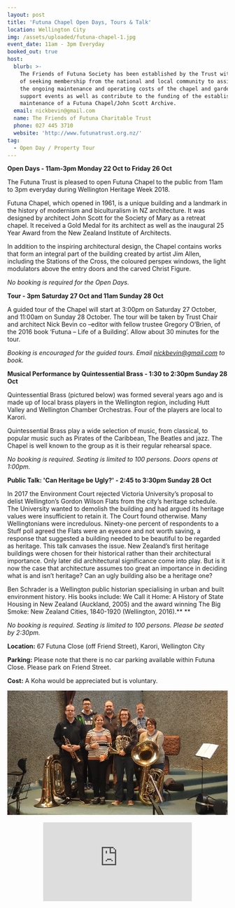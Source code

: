 ```yaml
---
layout: post
title: 'Futuna Chapel Open Days, Tours & Talk'
location: Wellington City
img: /assets/uploaded/futuna-chapel-1.jpg
event_date: 11am - 3pm Everyday
booked_out: true
host:
  blurb: >-
    The Friends of Futuna Society has been established by the Trust with the aim
    of seeking membership from the national and local community to assist with
    the ongoing maintenance and operating costs of the chapel and gardens,
    support events as well as contribute to the funding of the establishment and
    maintenance of a Futuna Chapel/John Scott Archive.
  email: nickbevin@gmail.com
  name: The Friends of Futuna Charitable Trust
  phone: 027 445 3710
  website: 'http://www.futunatrust.org.nz/'
tag:
  - Open Day / Property Tour
---
```

**Open Days - 11am-3pm Monday 22 Oct to Friday 26 Oct**

The Futuna Trust is pleased to open Futuna Chapel to the public from 11am to 3pm everyday during Wellington Heritage Week 2018. 

Futuna Chapel, which opened in 1961, is a unique building and a landmark in the history of modernism and biculturalism in NZ architecture. It was designed by architect John Scott for the Society of Mary as a retreat chapel. It received a Gold Medal for its architect as well as the inaugural 25 Year Award from the New Zealand Institute of Architects.

In addition to the inspiring architectural design, the Chapel contains works that form an integral part of the building created by artist Jim Allen, including the Stations of the Cross, the coloured perspex windows, the light modulators above the entry doors and the carved Christ Figure.

_No booking is required for the Open Days._

**Tour - 3pm Saturday 27 Oct and 11am Sunday 28 Oct**

A guided tour of the Chapel will start at 3:00pm on Saturday 27 October, and 11:00am on Sunday 28 October. The tour will be taken by Trust Chair and architect Nick Bevin co –editor with fellow trustee Gregory O’Brien, of the 2016 book ‘Futuna – Life of a Building’. Allow about 30 minutes for the tour.

_Booking is encouraged for the guided tours. Email nickbevin@gmail.com to book._

**Musical Performance by Quintessential Brass - 1:30 to 2:30pm Sunday 28 Oct**

Quintessential Brass (pictured below) was formed several years ago and is made up of local brass players in the Wellington region, including Hutt Valley and Wellington Chamber Orchestras. Four of the players are local to Karori.

Quintessential Brass play a wide selection of music, from classical, to popular music such as Pirates of the Caribbean, The Beatles and jazz. The Chapel is well known to the group as it is their regular rehearsal space.

_No booking is required. Seating is limited to 100 persons. Doors opens at 1:00pm._

**Public Talk: 'Can Heritage be Ugly?' - 2:45 to 3:30pm Sunday 28 Oct**

In 2017 the Environment Court rejected Victoria University’s proposal to delist Wellington’s Gordon Wilson Flats from the city’s heritage schedule. The University wanted to demolish the building and had argued its heritage values were insufficient to retain it. The Court found otherwise. Many Wellingtonians were incredulous. Ninety-one percent of respondents to a Stuff poll agreed the Flats were an eyesore and not worth saving, a response that suggested a building needed to be beautiful to be regarded as heritage. This talk canvases the issue. New Zealand’s first heritage buildings were chosen for their historical rather than their architectural importance. Only later did architectural significance come into play. But is it now the case that architecture assumes too great an importance in deciding what is and isn’t heritage? Can an ugly building also be a heritage one?

Ben Schrader is a Wellington public historian specialising in urban and built environment history. His books include: We Call it Home: A History of State Housing in New Zealand (Auckland, 2005) and the award winning The Big Smoke: New Zealand Cities, 1840-1920 (Wellington, 2016).**
**

_No booking is required. Seating is limited to 100 persons. Please be seated by 2:30pm._

**Location:** 67 Futuna Close (off Friend Street), Karori, Wellington City

**Parking:** Please note that there is no car parking available within Futuna Close.  Please park on Friend Street.

**Cost:** A Koha would be appreciated but is voluntary.

![null](/assets/uploaded/futuna1.jpg)

<center><iframe src="https://www.facebook.com/plugins/page.php?href=https%3A%2F%2Fwww.facebook.com%2FFutunaChapel%2F&tabs=header&width=340&height=180&small_header=false&adapt_container_width=true&hide_cover=false&show_facepile=true&appId" width="340" height="180" style="border:none;overflow:hidden" scrolling="no" frameborder="0" allowTransparency="true" allow="encrypted-media"></iframe></center>
